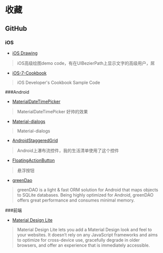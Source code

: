 # 收藏

## GitHub
### iOS

- [iOS Drawing](https://github.com/erica/iOS-Drawing)
> iOS高级绘图demo code，有在UIBezierPath上显示文字的高级用户，屌

- [iOS-7-Cookbook](https://github.com/erica/iOS-7-Cookbook)
> iOS Developer's Cookbook Sample Code

###Android

- [MaterialDateTimePicker](https://github.com/wdullaer/MaterialDateTimePicker)
> MaterialDateTimePicker 好帅的效果

- [Material-dialogs](https://github.com/afollestad/material-dialogs)
> Material-dialogs

- [AndroidStaggeredGrid](https://github.com/etsy/AndroidStaggeredGrid)
> Android上瀑布流控件，我的生活清单使用了这个控件

- [FloatingActionButton](https://github.com/Clans/FloatingActionButton)
> 悬浮按钮

- [greenDao](https://github.com/greenrobot/greenDAO)
> greenDAO is a light & fast ORM solution for Android that maps objects to SQLite databases. Being highly optimized for Android, greenDAO offers great performance and consumes minimal memory.

###前端
- [Material Design Lite](http://www.getmdl.io/)
>Material Design Lite lets you add a Material Design look and feel to your websites. It doesn’t rely on any JavaScript frameworks and aims to optimize for cross-device use, gracefully degrade in older browsers, and offer an experience that is immediately accessible.
